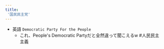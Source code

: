 ```yaml
---
title:
 '国民民主党'
---
```


- 英語 `Democratic Party For the People`
    - これ、People's Democratic Partyだと全然違って聞こえるw #人民民主主義
